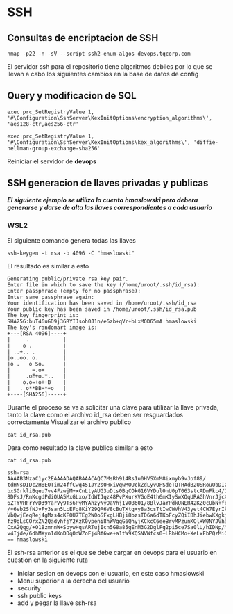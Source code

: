 # SSH

## Consultas de encriptacion de SSH
```
nmap -p22 -n -sV --script ssh2-enum-algos devops.tqcorp.com
```
El servidor ssh para el repositorio tiene algoritmos debiles por lo que se llevan a cabo los siguientes cambios en la base de datos de config

## Query y modificacion de SQL
```
exec prc_SetRegistryValue 1, '#\Configuration\SshServer\KexInitOptions\encryption_algorithms\', 'aes128-ctr,aes256-ctr'

exec prc_SetRegistryValue 1, '#\Configuration\SshServer\KexInitOptions\kex_algorithms\', 'diffie-hellman-group-exchange-sha256'
```
Reiniciar el servidor de **devops**
## SSH generacion de llaves privadas y publicas
***El siguiente ejemplo se utiliza la cuenta hmaslowski pero debera generarse y darse de alta las llaves correspondientes a cada usuario***
### WSL2
El siguiente comando genera todas las llaves
```
ssh-keygen -t rsa -b 4096 -C "hmaslowski"
```
El resultado es similar a esto
```
Generating public/private rsa key pair.
Enter file in which to save the key (/home/uroot/.ssh/id_rsa):
Enter passphrase (empty for no passphrase):
Enter same passphrase again:
Your identification has been saved in /home/uroot/.ssh/id_rsa
Your public key has been saved in /home/uroot/.ssh/id_rsa.pub
The key fingerprint is:
SHA256:buT46uGD9j36RYIJsoh0J1n/e6zb+qVr+bLxMOD65mA hmaslowski
The key's randomart image is:
+---[RSA 4096]----+
|     .           |
|    o .          |
| ..+.. .         |
|o..oo. o.        |
|o .   o So.      |
|       =.o+      |
|     .oE+o.*..   |
|    o.o=+o++B    |
|   . o**BB=*=o   |
+----[SHA256]-----+
```
Durante el proceso se va a solicitar una clave para utilizar la llave privada, tanto la clave como el archivo id_rsa deben ser resguardados correctamente
Visualizar el archivo publico
```
cat id_rsa.pub
```
Dara como resultado la clave publica similar a esto
```
cat id_rsa.pub
```
```
ssh-rsa AAAAB3NzaC1yc2EAAAADAQABAAACAQC7MsRh914Rs1u0HVSXmM8ixmyb9vJof89/
tdHNsDIDc2H8EOTim24ffCwq451JY2s0HxiVqwMOUckZdLyvOPSdeTQTHAdB2USRouObDIzb
bxSGrkliBqeu7vv4FzwjM+xCnLtyAUG3uDts0BqCOkG16VYDul0nU0pT063stcADmFkc4/1M
8DFsJ/RnKcgdPdiOUA5MxGLxo/IdWIJqz48PvPXurKVGoE4th6mKIySwXQqURAGhVnrJjcXf
6ZTYVHFrYvD39YarVy9Ts6PyMYAhzyNyOaVhj1VOB601/8BlvJaYPdkUNER42KZ0cUbN+fbd
/+6eb2SfNJvFy3san5LcEFq8KiY29QA6V8cBuTXtg+y8a3csTtIwCWVhV43yet4CW7EyrIkq
VbQwjEeqRej4gMzs4cKFOU7TEg2W0oSFxgLHBji8bzsTD6a6dTKoFcyZQiIBhJiebwKXgkjN
fz9gLsCOrxZN2QadyhfjY2KzK0ypeni8hWVqqG6QhyjKCkcC6eeBrvMPzunKOl+W0NYJVh5I
CxA2Qqg/+O1BzmnnW+SbywHqsARTujIcn5G8a85gEnM3G2DglFg2pi5ce7Sa0lU/hIDNp/Nv
v4Ijde/6dhMXyn1dKnDDqOdWZoEj4Bf6we+a1tW9XQSNVWfcs0+LRhHCMo+XeLxEbPQzMiQ
== hmaslowski
```
El ssh-rsa anterior es el que se debe cargar en devops para el usuario en cuestion en la siguiente ruta
- Iniciar sesion en devops con el usuario, en este caso hmaslowski
- Menu superior a la derecha del usuario
- security
- ssh public keys
- add y pegar la llave ssh-rsa
